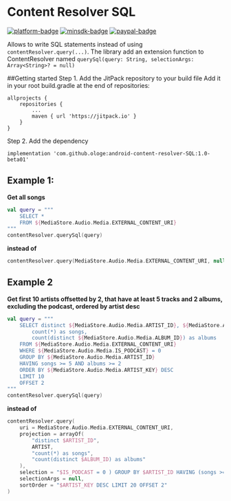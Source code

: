 [github]:            https://github.com/ologe/android-content-resolver-SQL
[paypal-url]:        https://paypal.me/nextmusicplayer

[platform-badge]:   https://img.shields.io/badge/Platform-Android-F3745F.svg
[paypal-badge]:     https://img.shields.io/badge/Donate-Paypal-F3745F.svg
[minsdk-badge]:     https://img.shields.io/badge/minSdkVersion-16-F3745F.svg

<!------------------------------------------------------------------------------------------------------->

Content Resolver SQL
=

[![platform-badge]][github]
[![minsdk-badge]][github]
[![paypal-badge]][paypal-url]

Allows to write SQL statements instead of using `contentResolver.query(...)`. 
The library add an extension function to ContentResolver named 
`querySql(query: String, selectionArgs: Array<String>? = null)`

##Getting started
Step 1. Add the JitPack repository to your build file
Add it in your root build.gradle at the end of repositories:
```
allprojects {
    repositories {
        ...
        maven { url 'https://jitpack.io' }
    }
}
```
Step 2. Add the dependency
```
implementation 'com.github.ologe:android-content-resolver-SQL:1.0-beta01'
```

## Example 1: 
**Get all songs**
```kotlin
val query = """ 
    SELECT *
    FROM ${MediaStore.Audio.Media.EXTERNAL_CONTENT_URI}
""" 
contentResolver.querySql(query)
```
**instead of**
```kotlin
contentResolver.query(MediaStore.Audio.Media.EXTERNAL_CONTENT_URI, null, null, null, null)
```
## Example 2

**Get first 10 artists offsetted by 2, that have at least 5 tracks and 2 albums, excluding the podcast, ordered by artist desc**
```kotlin
val query = """
    SELECT distinct ${MediaStore.Audio.Media.ARTIST_ID}, ${MediaStore.Audio.Media.ARTIST}, 
        count(*) as songs, 
        count(distinct ${MediaStore.Audio.Media.ALBUM_ID}) as albums
    FROM ${MediaStore.Audio.Media.EXTERNAL_CONTENT_URI}
    WHERE ${MediaStore.Audio.Media.IS_PODCAST} = 0
    GROUP BY ${MediaStore.Audio.Media.ARTIST_ID}
    HAVING songs >= 5 AND albums >= 2
    ORDER BY ${MediaStore.Audio.Media.ARTIST_KEY} DESC
    LIMIT 10
    OFFSET 2
"""
contentResolver.querySql(query)
```
**instead of**
```kotlin
contentResolver.query(
    uri = MediaStore.Audio.Media.EXTERNAL_CONTENT_URI,
    projection = arrayOf(
        "distinct $ARTIST_ID", 
        ARTIST, 
        "count(*) as songs", 
        "count(distinct $ALBUM_ID) as albums"
    ),
    selection = "$IS_PODCAST = 0 ) GROUP BY $ARTIST_ID HAVING (songs >= 5 AND albums >= 2",
    selectionArgs = null,
    sortOrder = "$ARTIST_KEY DESC LIMIT 20 OFFSET 2"
)
```
